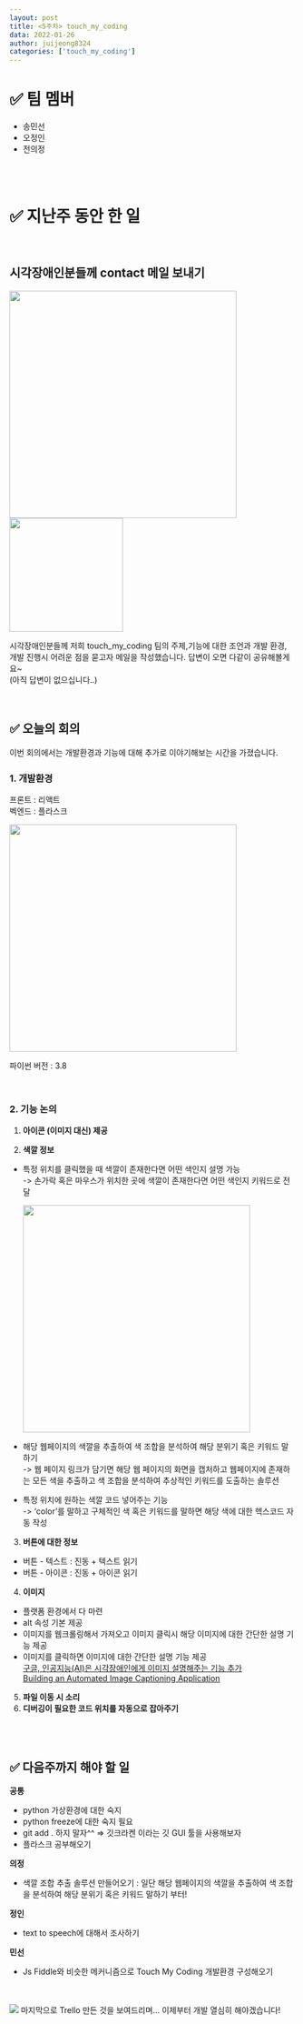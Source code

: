 ```yaml
---
layout: post
title: <5주차> touch_my_coding
data: 2022-01-26
author: juijeong8324
categories: ['touch_my_coding']
---
```

# ✅ 팀 멤버        
- 송민선
- 오정인
- 전의정 

<br>
<br>

# ✅ 지난주 동안 한 일                
<br>

## 시각장애인분들께 contact 메일 보내기 
<img src="https://user-images.githubusercontent.com/63052097/152203535-944c6e6e-61e0-404c-a8c1-c84abf19a52b.png" width=400>
<img src="https://user-images.githubusercontent.com/63052097/152203692-814d77df-eda4-4ed1-8b9a-4e59c08f18a6.png" width=200 />

시각장애인분들께 저희 touch_my_coding 팀의 주제,기능에 대한 조언과 개발 환경, 개발 진행시 어려운 점을 묻고자 메일을 작성했습니다. 답변이 오면 다같이 공유해볼게요~ <br>
(아직 답변이 없으십니다..)      

<br>

## ✅ 오늘의 회의               

이번 회의에서는 개발환경과 기능에 대해 추가로 이야기해보는 시간을 가졌습니다. <br>

### 1. 개발환경              
프론트 : 리액트                
벡엔드 : 플라스크       

<img src="https://user-images.githubusercontent.com/63052097/152204989-f6379b7f-2cd0-47dd-9e3a-9c795bef7b99.png" width=400 />    

파이썬 버전 : 3.8   

<br>

### 2. 기능 논의        
1. **아이콘 (이미지 대신) 제공**                      

2. **색깔 정보**            

- 특정 위치를 클릭했을 때 색깔이 존재한다면 어떤 색인지 설명 가능           
-> 손가락 혹은 마우스가 위치한 곳에 색깔이 존재한다면 어떤 색인지 키워드로 전달

    <img src="https://user-images.githubusercontent.com/63052097/152206003-ccc752cd-c1c9-4d36-8523-eacfe05c63d5.png" width=400 />       

- 해당 웹페이지의 색깔을 추출하여 색 조합을 분석하여 해당 분위기 혹은 키워드 말하기         
-> 웹 페이지 링크가 담기면 해당 웹 페이지의 화면을 캡처하고 웹페이지에 존재하는 모든 색을 추출하고 색 조합을 분석하여 추상적인 키워드를 도출하는 솔루션


- 특정 위치에 원하는 색깔 코드 넣어주는 기능                      
-> ‘color’를 말하고 구체적인 색 혹은 키워드를 말하면 해당 색에 대한 헥스코드 자동 작성           

3. **버튼에 대한 정보**              
- 버튼 - 텍스트 : 진동 + 텍스트 읽기            
- 버튼 - 아이콘  : 진동 + 아이콘 읽기            

4. **이미지** 
- 플랫폼 환경에서 다 마련
- alt 속성 기본 제공            
- 이미지를 웹크롤링해서 가져오고 이미지 클릭시 해당 이미지에 대한 간단한 설명 기능 제공  
- 이미지를 클릭하면 이미지에 대한 간단한 설명 기능 제공         
[구글, 인공지능(AI)은 시각장애인에게 이미지 설명해주는 기능 추가](https://itreport.tistory.com/561)  
[Building an Automated Image Captioning Application](https://daniel.lasiman.com/post/image-captioning/)

5. **파일 이동 시 소리**               
6. **디버깅이 필요한 코드 위치를 자동으로 잡아주기**                    
      

<br>
<br>

## ✅ 다음주까지 해야 할 일
**공통**
- python 가상환경에 대한 숙지 
- python freeze에 대한 숙지 필요 
- git add . 하지 말자^^ ⇒ 깃크라켄 이라는 깃 GUI 툴을 사용해보자  
- 플라스크 공부해오기 
 

**의정**
- 색깔 조합 추출 솔루션 만들어오기 : 일단 해당 웹페이지의 색깔을 추출하여 색 조합을 분석하여 해당 분위기 혹은 키워드 말하기 부터!

**정인**
- text to speech에 대해서 조사하기
  
**민선**
- Js Fiddle와 비슷한 메커니즘으로 Touch My Coding 개발환경 구성해오기


<br>
<br>


<img src="https://user-images.githubusercontent.com/63052097/152207697-a4a2d614-84aa-4535-8e4a-a7182db6791b.png" />
마지막으로 Trello 만든 것을 보여드리며... 이제부터 개발 열심히 해야겠습니다! 
